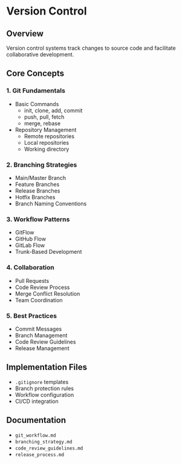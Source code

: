 # Version Control

## Overview

Version control systems track changes to source code and facilitate collaborative development.

## Core Concepts

### 1. Git Fundamentals

* Basic Commands
  * init, clone, add, commit
  * push, pull, fetch
  * merge, rebase
* Repository Management
  * Remote repositories
  * Local repositories
  * Working directory

### 2. Branching Strategies

* Main/Master Branch
* Feature Branches
* Release Branches
* Hotfix Branches
* Branch Naming Conventions

### 3. Workflow Patterns

* GitFlow
* GitHub Flow
* GitLab Flow
* Trunk-Based Development

### 4. Collaboration

* Pull Requests
* Code Review Process
* Merge Conflict Resolution
* Team Coordination

### 5. Best Practices

* Commit Messages
* Branch Management
* Code Review Guidelines
* Release Management

## Implementation Files

* `.gitignore` templates
* Branch protection rules
* Workflow configuration
* CI/CD integration

## Documentation

* `git_workflow.md`
* `branching_strategy.md`
* `code_review_guidelines.md`
* `release_process.md`



